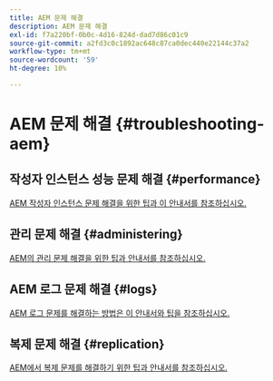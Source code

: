 ```yaml
---
title: AEM 문제 해결
description: AEM 문제 해결
exl-id: f7a220bf-0b0c-4d16-824d-dad7d86c01c9
source-git-commit: a2fd3c0c1892ac648c87ca0dec440e22144c37a2
workflow-type: tm+mt
source-wordcount: '59'
ht-degree: 10%

---
```


# AEM 문제 해결 {#troubleshooting-aem}

## 작성자 인스턴스 성능 문제 해결 {#performance}

[AEM 작성자 인스턴스 문제 해결을 위한 팁과 이 안내서를 참조하십시오.](/help/sites-authoring/troubleshooting.md)

## 관리 문제 해결 {#administering}

[AEM의 관리 문제 해결을 위한 팁과 안내서를 참조하십시오.](/help/sites-administering/troubleshoot.md)

## AEM 로그 문제 해결 {#logs}

[AEM 로그 문제를 해결하는 방법은 이 안내서와 팁을 참조하십시오.](/help/sites-administering/troubleshooting.md)

## 복제 문제 해결 {#replication}

[AEM에서 복제 문제를 해결하기 위한 팁과 안내서를 참조하십시오.](/help/sites-deploying/troubleshoot-rep.md)
